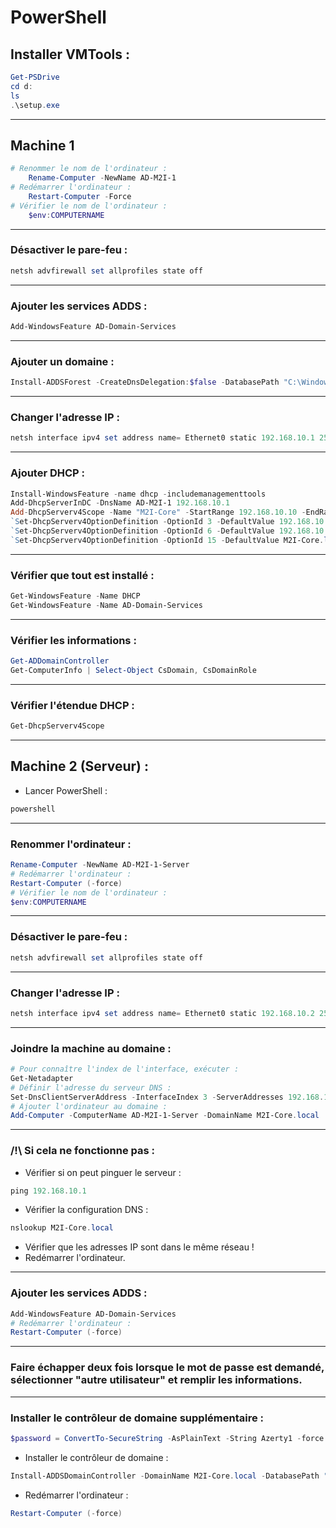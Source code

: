 # PowerShell

## Installer VMTools :
```powershell
Get-PSDrive
cd d:
ls
.\setup.exe
```
---

## Machine 1
```powershell
# Renommer le nom de l'ordinateur :
    Rename-Computer -NewName AD-M2I-1
# Redémarrer l'ordinateur :
    Restart-Computer -Force
# Vérifier le nom de l'ordinateur :
    $env:COMPUTERNAME
```
---

### Désactiver le pare-feu :
```powershell
netsh advfirewall set allprofiles state off
```

---

### Ajouter les services ADDS :
```powershell
Add-WindowsFeature AD-Domain-Services
```
---

### Ajouter un domaine :
```powershell
Install-ADDSForest -CreateDnsDelegation:$false -DatabasePath "C:\Windows\ntds" -DomainMode "Win2012" -DomainName "m2i-core.local" -DomainNetbiosName "m2i-core" -ForestMode "Win2012" -InstallDns:$true -LogPath "C:\Windows\NTDS" -NoRebootOnCompletion:$false -SysvolPath "C:\Windows\SYSVOL" -Force:$true
```

---

### Changer l'adresse IP :
```powershell
netsh interface ipv4 set address name= Ethernet0 static 192.168.10.1 255.255.255.0
```

---

### Ajouter DHCP :
```powershell
Install-WindowsFeature -name dhcp -includemanagementtools
Add-DhcpServerInDC -DnsName AD-M2I-1 192.168.10.1
Add-DhcpServerv4Scope -Name "M2I-Core" -StartRange 192.168.10.10 -EndRange 192.168.10.50 -SubnetMask 255.255.255.0
`Set-DhcpServerv4OptionDefinition -OptionId 3 -DefaultValue 192.168.10.254
`Set-DhcpServerv4OptionDefinition -OptionId 6 -DefaultValue 192.168.10.1
`Set-DhcpServerv4OptionDefinition -OptionId 15 -DefaultValue M2I-Core.local
```
---

### Vérifier que tout est installé :
```powershell
Get-WindowsFeature -Name DHCP
Get-WindowsFeature -Name AD-Domain-Services
```

---

### Vérifier les informations :
```powershell
Get-ADDomainController
Get-ComputerInfo | Select-Object CsDomain, CsDomainRole
```

---

### Vérifier l'étendue DHCP :
```powershell
Get-DhcpServerv4Scope
```

---

## Machine 2 (Serveur) :

- Lancer PowerShell :
```powershell
powershell
```

---

### Renommer l'ordinateur :
```powershell
Rename-Computer -NewName AD-M2I-1-Server
# Redémarrer l'ordinateur :
Restart-Computer (-force)
# Vérifier le nom de l'ordinateur :
$env:COMPUTERNAME
```
---

### Désactiver le pare-feu :
```powershell
netsh advfirewall set allprofiles state off
```

---

### Changer l'adresse IP :
```powershell
netsh interface ipv4 set address name= Ethernet0 static 192.168.10.2 255.255.255.0
```

---

### Joindre la machine au domaine :
```powershell
# Pour connaître l'index de l'interface, exécuter :
Get-Netadapter
# Définir l'adresse du serveur DNS :
Set-DnsClientServerAddress -InterfaceIndex 3 -ServerAddresses 192.168.10.1
# Ajouter l'ordinateur au domaine :
Add-Computer -ComputerName AD-M2I-1-Server -DomainName M2I-Core.local
```

---

### /!\ Si cela ne fonctionne pas :

- Vérifier si on peut pinguer le serveur : 
```powershell
ping 192.168.10.1
```
- Vérifier la configuration DNS :
```powershell
nslookup M2I-Core.local
```
- Vérifier que les adresses IP sont dans le même réseau !
- Redémarrer l'ordinateur.

---

### Ajouter les services ADDS :
```powershell
Add-WindowsFeature AD-Domain-Services
# Redémarrer l'ordinateur :
Restart-Computer (-force)
```

---

### Faire échapper deux fois lorsque le mot de passe est demandé, sélectionner "autre utilisateur" et remplir les informations.

---

### Installer le contrôleur de domaine supplémentaire :
```powershell
$password = ConvertTo-SecureString -AsPlainText -String Azerty1 -force
```

- Installer le contrôleur de domaine :
```powershell
Install-ADDSDomainController -DomainName M2I-Core.local -DatabasePath "C:\Windows\NTDS" -LogPath "C:\Windows\NTDS" -SysvolPath "C:\Windows\SYSVOL" -InstallDns -ReplicationSourceDC AD-M2I-1.M2i-core.local -SafeModeAdministratorPassword $password -NoRebootOnCompletion
```
- Redémarrer l'ordinateur :
```powershell
Restart-Computer (-force)
```
